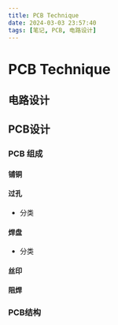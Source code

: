```yaml
---
title: PCB Technique
date: 2024-03-03 23:57:40
tags: [笔记, PCB, 电路设计]
---
```

# PCB Technique

## 电路设计
## PCB设计
### PCB 组成
#### 铺铜
#### 过孔
* 分类

#### 焊盘
* 分类


#### 丝印
#### 阻焊


### PCB结构



















